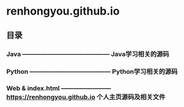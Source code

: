 # renhongyou.github.io

## 目录

### Java —————————————— Java学习相关的源码

### Python ————————————— Python学习相关的源码

### Web & index.html ———————— https://renhongyou.github.io 个人主页源码及相关文件
